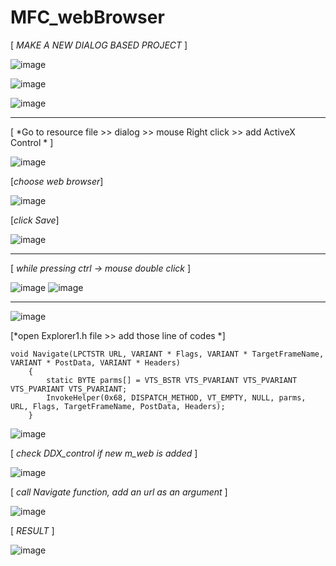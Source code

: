 # MFC_webBrowser

[ *MAKE A NEW DIALOG BASED PROJECT* ]

![image](https://user-images.githubusercontent.com/61898376/153789037-c554ca32-c75d-4211-abfb-de1b14f245a0.png)

![image](https://user-images.githubusercontent.com/61898376/153789146-546d74c1-42ef-41ba-ad47-c253af9c2243.png)

![image](https://user-images.githubusercontent.com/61898376/153789265-725d61c0-08c4-4aa6-88d1-ffde7c255517.png)

-----

[ *Go to resource file >> dialog >> mouse Right click >> add ActiveX Control * ]

![image](https://user-images.githubusercontent.com/61898376/153789342-32604b07-4df3-4a0f-b0b4-076d5b1c1db3.png)


[*choose web browser*]

![image](https://user-images.githubusercontent.com/61898376/153789517-04e1c1bd-6f82-488a-af56-54aa0dbb1481.png)

[*click Save*]

![image](https://user-images.githubusercontent.com/61898376/153789627-e52671af-42aa-48fe-9e1a-6d7657d5e0b5.png)


-----
[ *while pressing ctrl -> mouse double click* ]

![image](https://user-images.githubusercontent.com/61898376/153790047-f2b671b7-66bd-48e5-9ab5-5c31b8c3ca04.png)
![image](https://user-images.githubusercontent.com/61898376/153790169-851bd9f0-abe4-432a-88cc-ee42f10c0bde.png)

-----
![image](https://user-images.githubusercontent.com/61898376/153790223-c61eb704-2743-4364-91ef-ed4225541709.png)

[*open Explorer1.h file >> add those line of codes *]
```
void Navigate(LPCTSTR URL, VARIANT * Flags, VARIANT * TargetFrameName, VARIANT * PostData, VARIANT * Headers)
	{
		static BYTE parms[] = VTS_BSTR VTS_PVARIANT VTS_PVARIANT VTS_PVARIANT VTS_PVARIANT;
		InvokeHelper(0x68, DISPATCH_METHOD, VT_EMPTY, NULL, parms, URL, Flags, TargetFrameName, PostData, Headers);
	}
```
![image](https://user-images.githubusercontent.com/61898376/153790343-c0915344-e355-4466-9b10-553b4eced0bc.png)

[ *check DDX_control if new m_web is added* ]

![image](https://user-images.githubusercontent.com/61898376/153790542-5d703ae8-e95f-439d-a4a8-0bea6a037ea1.png)

[ *call Navigate function, add an url as an argument* ]

![image](https://user-images.githubusercontent.com/61898376/153790786-e000eb94-4e6f-4568-81e6-704a09604b24.png)

[ *RESULT* ]

![image](https://user-images.githubusercontent.com/61898376/153790874-4ebeb4b2-e124-4b53-9f14-b5838af08c74.png)


